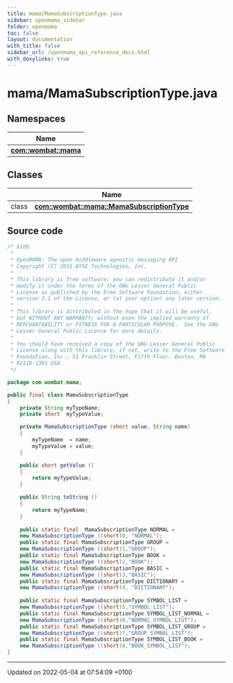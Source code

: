 ```yaml
---
title: mama/MamaSubscriptionType.java
sidebar: openmama_sidebar
folder: openmama
toc: false
layout: documentation
with_title: false
sidebar_url: /openmama_api_reference_docs.html
with_doxylinks: true
---
```


# mama/MamaSubscriptionType.java



## Namespaces

| Name           |
| -------------- |
| **[com::wombat::mama](namespacecom_1_1wombat_1_1mama.html)**  |

## Classes

|                | Name           |
| -------------- | -------------- |
| class | **[com::wombat::mama::MamaSubscriptionType](classcom_1_1wombat_1_1mama_1_1MamaSubscriptionType.html)**  |




## Source code

```java
/* $Id$
 *
 * OpenMAMA: The open middleware agnostic messaging API
 * Copyright (C) 2011 NYSE Technologies, Inc.
 *
 * This library is free software; you can redistribute it and/or
 * modify it under the terms of the GNU Lesser General Public
 * License as published by the Free Software Foundation; either
 * version 2.1 of the License, or (at your option) any later version.
 *
 * This library is distributed in the hope that it will be useful,
 * but WITHOUT ANY WARRANTY; without even the implied warranty of
 * MERCHANTABILITY or FITNESS FOR A PARTICULAR PURPOSE.  See the GNU
 * Lesser General Public License for more details.
 *
 * You should have received a copy of the GNU Lesser General Public
 * License along with this library; if not, write to the Free Software
 * Foundation, Inc., 51 Franklin Street, Fifth Floor, Boston, MA
 * 02110-1301 USA
 */

package com.wombat.mama;

public final class MamaSubscriptionType
{
    private String myTypeName;
    private short  myTypeValue;

    private MamaSubscriptionType (short value, String name)
    {
        myTypeName  = name;
        myTypeValue = value;
    }

    public short getValue ()
    {
        return myTypeValue;
    }

    public String toString ()
    {
        return myTypeName;
    }
    
    public static final  MamaSubscriptionType NORMAL =
    new MamaSubscriptionType ((short)0, "NORMAL");
    public static final MamaSubscriptionType GROUP = 
    new MamaSubscriptionType ((short)1,"GROUP");
    public static final MamaSubscriptionType BOOK = 
    new MamaSubscriptionType ((short)2,"BOOK");
    public static final MamaSubscriptionType BASIC = 
    new MamaSubscriptionType ((short)3,"BASIC");
    public static final MamaSubscriptionType DICTIONARY =
    new MamaSubscriptionType ((short)4, "DICTIONARY");
    
    public static final MamaSubscriptionType SYMBOL_LIST = 
    new MamaSubscriptionType ((short)5,"SYMBOL_LIST");
    public static final MamaSubscriptionType SYMBOL_LIST_NORMAL = 
    new MamaSubscriptionType ((short)6,"NORMAL_SYMBOL_LIST");
    public static final MamaSubscriptionType SYMBOL_LIST_GROUP =
    new MamaSubscriptionType ((short)7,"GROUP_SYMBOL_LIST");
    public static final MamaSubscriptionType SYMBOL_LIST_BOOK =
    new MamaSubscriptionType ((short)8,"BOOK_SYMBOL_LIST");
}
```


-------------------------------

Updated on 2022-05-04 at 07:54:09 +0100

